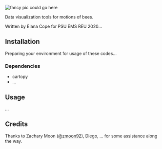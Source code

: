 ![fancy pic could go here](fancy-pic.png)

Data visualization tools for motions of bees.

Written by Elana Cope for PSU EMS REU 2020...

## Installation

Preparing your environment for usage of these codes...

### Dependencies

* cartopy
* ...

## Usage

...

## Credits

Thanks to Zachary Moon ([@zmoon92](https://github.com/zmoon92)), Diego, ... for some assistance along the way.
